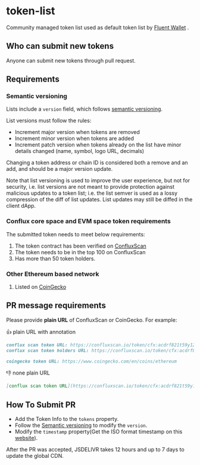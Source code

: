 # token-list

Community managed token list used as default token list by [Fluent Wallet](https://fluentwallet.com/) .

## Who can submit new tokens

Anyone can submit new tokens through pull request.

## Requirements

### Semantic versioning

Lists include a `version` field, which follows [semantic versioning](https://semver.org/).

List versions must follow the rules:

- Increment major version when tokens are removed
- Increment minor version when tokens are added
- Increment patch version when tokens already on the list have minor details changed (name, symbol, logo URL, decimals)

Changing a token address or chain ID is considered both a remove and an add, and should be a major version update.

Note that list versioning is used to improve the user experience, but not for security, i.e. list versions are not meant
to provide protection against malicious updates to a token list; i.e. the list semver is used as a lossy compression
of the diff of list updates. List updates may still be diffed in the client dApp.

### Conflux core space and EVM space token requirements

The submitted token needs to meet below requirements:

1. The token contract has been verified on [ConfluxScan](https://confluxscan.io)
1. The token needs to be in the top 100 on ConfluxScan
1. Has more than 50 token holders.

### Other Ethereum based network

1. Listed on [CoinGecko](https://www.coingecko.com/)

## PR message requirements

Please provide **plain URL** of ConfluxScan or CoinGecko. For example:

👍 plain URL with annotation

```markdown
conflux scan token URL: https://confluxscan.io/token/cfx:acdrf821t59y12b4guyzckyuw2xf1gfpj2ba0x4sj6
conflux scan token holders URL: https://confluxscan.io/token/cfx:acdrf821t59y12b4guyzckyuw2xf1gfpj2ba0x4sj6?tab=holders
```

```markdown
coingecko token URL: https://www.coingecko.com/en/coins/ethereum
```

👎 none plain URL

```markdown
[conflux scan token URL](https://confluxscan.io/token/cfx:acdrf821t59y12b4guyzckyuw2xf1gfpj2ba0x4sj6)
```

## How To Submit PR
* Add the Token Info to the `tokens` property.
* Follow the [Semantic versioning](https://github.com/conflux-fans/token-list#semantic-versioning) to modify the `version`.
* Modify the `timestamp` property(Get the ISO format timestamp on this [website](https://greenwichmeantime.com/articles/clocks/iso/)).
  
After the PR was accepted, JSDELIVR takes 12 hours and up to 7 days to update the global CDN. 
